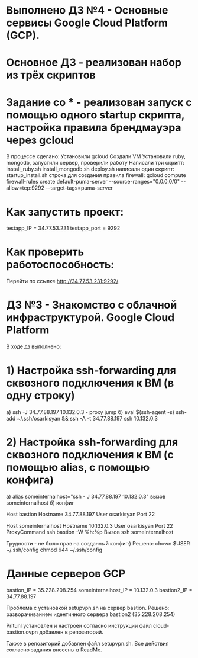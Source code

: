 # Выполнено ДЗ №4 - Основные сервисы Google Cloud Platform (GCP).

#  Основное ДЗ - реализован набор из трёх скриптов

# Задание со * - реализован запуск с помощью одного startup скрипта, настройка правила брендмауэра через gcloud

В процессе сделано:
Установили gcloud
Создали VM
Установили ruby, mongodb, запустили сервер, проверили работу
Написали три скрипт:
install_ruby.sh
install_mongodb.sh
deploy.sh
написали один скрипт:
startup_install.sh
строка для создания правила firewall:
gcloud compute firewall-rules create default-puma-server --source-ranges="0.0.0.0/0" --allow=tcp:9292 --target-tags=puma-server

# Как запустить проект:
testapp_IP = 34.77.53.231 
testapp_port = 9292

# Как проверить работоспособность:
Перейти по ссылке http://34.77.53.231:9292/


# ДЗ №3 - Знакомство с облачной инфраструктурой. Google Cloud Platform
В ходе дз выполнено:

# 1) Настройка ssh-forwarding для сквозного подключения к ВМ (в одну строку)
а) ssh -J 34.77.88.197 10.132.0.3 - proxy jump 
б) eval $(ssh-agent -s) ssh-add ~/.ssh/osarkisyan && ssh -A -t 34.77.88.197 ssh 10.132.0.3

# 2) Настройка ssh-forwarding для сквозного подключения к ВМ (с помощью alias, с помощью конфига)
а) alias someinternalhost="ssh - J 34.77.88.197 10.132.0.3" вызов someinternalhost 
б) конфиг 

Host bastion 
Hostname 34.77.88.197 
User osarkisyan 
Port 22

Host someinternalhost 
Hostname 10.132.0.3 
User osarkisyan 
Port 22 
ProxyCommand ssh bastion -W %h:%p 
Вызов ssh someinternalhost 

Трудности - не было прав на созданный конфиг:) 
Решено: 
chown $USER ~/.ssh/config 
chmod 644 ~/.ssh/config

# Данные серверов GCP
bastion_IP = 35.228.208.254
someinternalhost_IP = 10.132.0.3
bastion2_IP = 34.77.88.197

Проблема с установкой setupvpn.sh на сервер bastion. 
Решено: разворачиванием идентичного сервера bastion2 (35.228.208.254)

Pritunl установлен и настроен согласно инструкции файл cloud-bastion.ovpn добавлен в репозиторий.

Также в репозиторий добавлен файл setupvpn.sh. Все действия согласно задания внесены в ReadMe.





